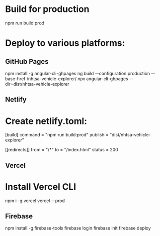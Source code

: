 # Build for production
npm run build:prod

# Deploy to various platforms:

## GitHub Pages
npm install -g angular-cli-ghpages
ng build --configuration production --base-href /nhtsa-vehicle-explorer/
npx angular-cli-ghpages --dir=dist/nhtsa-vehicle-explorer

## Netlify
# Create netlify.toml:
[build]
  command = "npm run build:prod"
  publish = "dist/nhtsa-vehicle-explorer"

[[redirects]]
  from = "/*"
  to = "/index.html"
  status = 200

## Vercel
# Install Vercel CLI
npm i -g vercel
vercel --prod

## Firebase
npm install -g firebase-tools
firebase login
firebase init
firebase deploy
